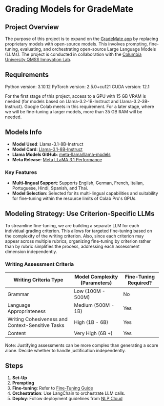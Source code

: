 # Grading Models for GradeMate

## Project Overview

The purpose of this project is to expand on the [GradeMate app](https://www.grade-mate.app/) by replacing proprietary models with open-source models. This involves prompting, fine-tuning, evaluating, and orchestrating open-source Large Language Models (LLMs). The project is conducted in collaboration with the [Columbia University QMSS Innovation Lab](https://qmss.columbia.edu/content/how-does-qmss-innovation-lab-work).

## Requirements

Python version: 3.10.12
PyTorch version: 2.5.0+cu121
CUDA version: 12.1

For the first stage of this project, access to a GPU with 15 GB VRAM is needed (for models based on Llama-3.2-1B-Instruct and Llama-3.2-3B-Instruct). Google Colab meets in this requirement. For a later stage, where we will be fine-tuning a larger models, more than 35 GB RAM will be needed.

## Models Info

- **Model Used**: Llama-3.1-8B-Instruct
- **Model Card**: [Llama-3.1-8B-Instruct](https://huggingface.co/meta-llama/Llama-3.1-8B-Instruct)
- **Llama Models GitHub**: [meta-llama/llama-models](https://github.com/meta-llama/llama-models)
- **Meta Release**: [Meta LLaMA 3.1 Performance](https://ai.meta.com/blog/meta-llama-3-1/)

### Key Features

- **Multi-lingual Support**: Supports English, German, French, Italian, Portuguese, Hindi, Spanish, and Thai.
- **Model Selection**: Selected for its multi-lingual capabilities and suitability for fine-tuning within the resource limits of Colab Pro's GPUs.

## Modeling Strategy: Use Criterion-Specific LLMs

To streamline fine-tuning, we are building a separate LLM for each individual grading criterion. This allows for targeted fine-tuning based on the complexity of the writing criterion. Also, since each criterion may appear across multiple rubrics, organizing fine-tuning by criterion rather than by rubric simplifies the process, addressing each assessment dimension independently.

### Writing Assessment Criteria

| Writing Criteria Type          | Model Complexity (Parameters) | Fine-Tuning Required? |
|----------------------------|-------------------------------|------------------------|
| Grammar                    | Low (100M - 500M)            | No                     |
| Language Appropriateness    | Medium (500M - 1B)           | Yes                    |
| Writing Cohesiveness and Context-Sensitive Tasks       | High (1B - 6B)               | Yes                    |
| Content        | Very High (6B +)               | Yes                    |

Note: Justifying assessments can be more complex than generating a score alone. Decide whether to handle justification independently.

## Steps

1. **Set-Up**
2. **Prompting**
3. **Fine-tuning**: Refer to [Fine-Tuning Guide](https://www.llama.com/docs/how-to-guides/fine-tuning/)
4. **Orchestration**: Use LangChain to orchestrate LLM calls.
5. **Deploy**: Follow deployment guidelines from [NLP Cloud](https://nlpcloud.com/how-to-install-and-deploy-llama-3-into-production.html)
